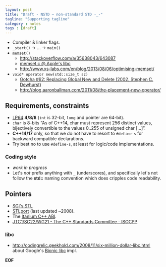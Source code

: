 ```yaml
---
layout: post
title: "Draft - NSTD ~ non-standard STD -_-"
tagline: "Supporting tagline"
category : notes
tags : [draft]
---
```


* Compiler & linker flags.
* `_start()` -> ... -> `main()`
* `memset()`
    * <http://stackoverflow.com/a/35638043/643087>
    * [memset.c @ Apple's libc](https://opensource.apple.com/source/Libc/Libc-166/string.subproj/memset.c)
    * <http://www.xs-labs.com/en/blog/2013/08/06/optimising-memset/>
* `void* operator new(std::size_t sz)`
    * [Gotcha #62:  Replacing Global New and Delete (2002, Stephen C. Dewhurst)](http://www.informit.com/articles/article.aspx?p=30642&seqNum=3)
    * <http://blog.aaronballman.com/2011/08/the-placement-new-operator/>

## Requirements, constraints

* [LP64](http://en.cppreference.com/w/cpp/language/types)
  __4/8/8__ (`int` is 32-bit, `long` and pointer are 64-bit).
* `char` is 8-bits “As of C++14, char must represent 256 distinct values, bijectively convertible to the values 0..255 of unsigned char [...]”.
* __C++14/17__ only, so that we do not have to resort to `#define-s` for backward
  compatible declarations.
* Try best no to use `#define-s`, at least for logic/code implementations.

### Coding style

* _work in progress_
* Let's _not_ prefix anything with `_` (underscores), and specifically let's not
  follow the __std::__ naming convention which does cripples code readability.

## Pointers

* [SGI's STL](http://www.sgi.com/tech/stl/download.html)
* [STLport](https://sourceforge.net/projects/stlport/) (last updated ~2008).
* The [Itanium C++ ABI](https://mentorembedded.github.io/cxx-abi/abi.html).
* [JTC1/SC22/WG21 - The C++ Standards Committee - ISOCPP](http://www.open-std.org/JTC1/SC22/WG21/)

### libc

* <http://codingrelic.geekhold.com/2008/11/six-million-dollar-libc.html>
  about Google's [Bionic libc](https://github.com/android/platform_bionic) impl.

__EOF__
